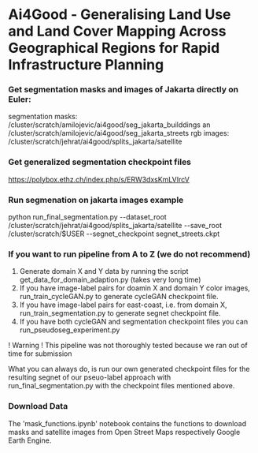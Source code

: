 # Ai4Good - Generalising Land Use and Land Cover Mapping Across Geographical Regions for Rapid Infrastructure Planning

### Get segmentation masks and images of Jakarta directly on Euler:

segmentation masks: /cluster/scratch/amilojevic/ai4good/seg_jakarta_builddings an /cluster/scratch/amilojevic/ai4good/seg_jakarta_streets
rgb images:  /cluster/scratch/jehrat/ai4good/splits_jakarta/satellite

### Get generalized segmentation checkpoint files

https://polybox.ethz.ch/index.php/s/ERW3dxsKmLVIrcV

### Run segmenation on jakarta images example

python run_final_segmentation.py --dataset_root /cluster/scratch/jehrat/ai4good/splits_jakarta/satellite --save_root /cluster/scratch/$USER --segnet_checkpoint segnet_streets.ckpt

### If you want to run pipeline from A to Z (we do not recommend)

1. Generate domain X and Y data by running the script get_data_for_domain_adaption.py (takes very long time)
2. If you have image-label pairs for doamin X and domain Y color images, run_train_cycleGAN.py to generate cycleGAN checkpoint file. 
3. If you have image-label pairs for east-coast, i.e. from domain X, run_train_segmentation.py to generate segnet checkpoint file. 
4. If you have both cycleGAN and segmentation checkpoint files you can run_pseudoseg_experiment.py 

! Warning ! This pipeline was not thoroughly tested because we ran out of time for submission

What you can always do, is run our own generated checkpoint files for the resulting segnet of our pseuo-label approach with run_final_segmentation.py with the checkpoint files mentioned above.

### Download Data

The 'mask_functions.ipynb' notebook contains the functions to download masks and satellite images from Open Street Maps respectively Google Earth Engine.
